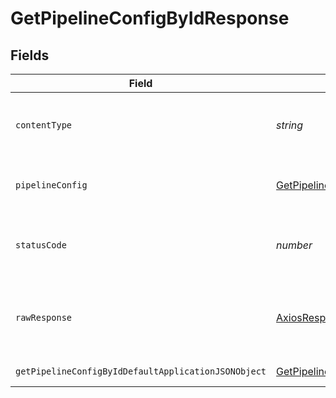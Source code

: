 # GetPipelineConfigByIdResponse


## Fields

| Field                                                                                                                 | Type                                                                                                                  | Required                                                                                                              | Description                                                                                                           |
| --------------------------------------------------------------------------------------------------------------------- | --------------------------------------------------------------------------------------------------------------------- | --------------------------------------------------------------------------------------------------------------------- | --------------------------------------------------------------------------------------------------------------------- |
| `contentType`                                                                                                         | *string*                                                                                                              | :heavy_check_mark:                                                                                                    | HTTP response content type for this operation                                                                         |
| `pipelineConfig`                                                                                                      | [GetPipelineConfigByIdPipelineConfig](../../models/operations/getpipelineconfigbyidpipelineconfig.md)                 | :heavy_minus_sign:                                                                                                    | The configuration strings for the pipeline.                                                                           |
| `statusCode`                                                                                                          | *number*                                                                                                              | :heavy_check_mark:                                                                                                    | HTTP response status code for this operation                                                                          |
| `rawResponse`                                                                                                         | [AxiosResponse](https://axios-http.com/docs/res_schema)                                                               | :heavy_minus_sign:                                                                                                    | Raw HTTP response; suitable for custom response parsing                                                               |
| `getPipelineConfigByIdDefaultApplicationJSONObject`                                                                   | [GetPipelineConfigByIdDefaultApplicationJSON](../../models/operations/getpipelineconfigbyiddefaultapplicationjson.md) | :heavy_minus_sign:                                                                                                    | Error response.                                                                                                       |